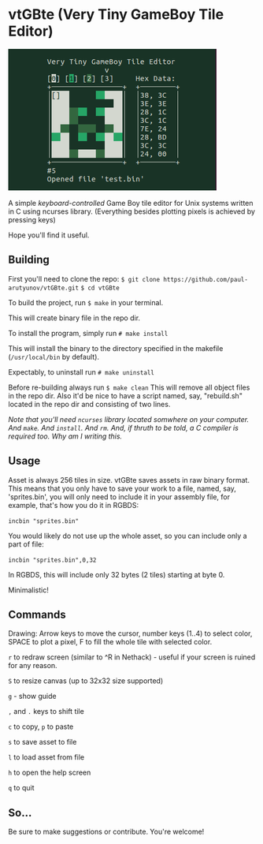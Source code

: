 # vtGBte (Very Tiny GameBoy Tile Editor)

![](./screen.png)

A simple *keyboard-controlled* Game Boy tile editor for Unix systems written in C using ncurses library. 
(Everything besides plotting pixels is achieved by pressing keys)


Hope you'll find it useful.

## Building

First you'll need to clone the repo:
`$ git clone https://github.com/paul-arutyunov/vtGBte.git`
`$ cd vtGBte`

To build the project, run
`$ make`
in your terminal.

This will create binary file in the repo dir.

To install the program, simply run
`# make install`

This will install the binary to the directory specified in the makefile (`/usr/local/bin` by default).

Expectably, to uninstall run
`# make uninstall`

Before re-building always run
`$ make clean`
This will remove all object files in the repo dir.
Also it'd be nice to have a script named, say, "rebuild.sh" located in the repo dir and consisting of two lines.


*Note that you'll need `ncurses` library located somwhere on your computer.*
*And `make`.*
*And `install`.*
*And `rm`.*
*And, if thruth to be told, a C compiler is required too.*
*Why am I writing this.*

## Usage

Asset is always 256 tiles in size.
vtGBte saves assets in raw binary format. This means that you only have to 
save your work to a file, named, say, 'sprites.bin', you will only need to 
include it in your assembly file, for example, that's how you do it in RGBDS: 

`incbin "sprites.bin"`

You would likely do not use up the whole asset, so you can include only a part of file:

`incbin "sprites.bin",0,32`

In RGBDS, this will include only 32 bytes (2 tiles) starting at byte 0. 


Minimalistic!

## Commands

Drawing:
Arrow keys to move the cursor, number keys (1..4) to select color, SPACE to plot a pixel, 
F to fill the whole tile with selected color. 

`r` to redraw screen (similar to ^R in Nethack) - useful if your screen is ruined for any reason. 

`S` to resize canvas (up to 32x32 size supported)

`g` - show guide

`,` and `.` keys to shift tile

`c` to copy, `p` to paste

`s` to save asset to file

`l` to load asset from file

`h` to open the help screen

`q` to quit

## So...

Be sure to make suggestions or contribute. 
You're welcome!
